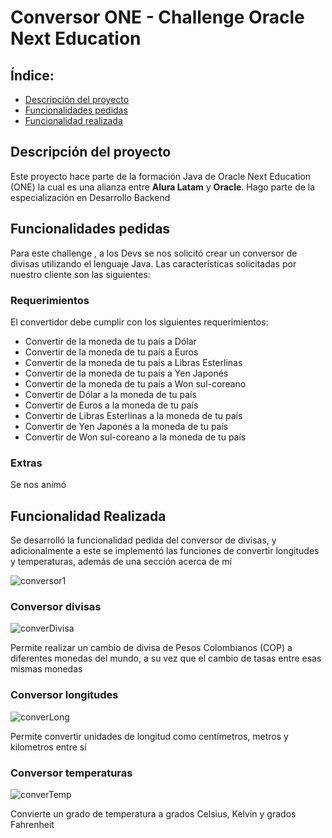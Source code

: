 # Conversor ONE - Challenge Oracle Next Education
## Índice:
* [Descripción del proyecto](#descripción-del-proyecto)
* [Funcionalidades pedidas](#funcionalidades-pedidas)
* [Funcionalidad realizada](funcionalidad-realizada)

## Descripción del proyecto
Este proyecto hace parte de la formación Java de Oracle Next Education (ONE) la cual es una alianza entre **Alura Latam** y **Oracle**. Hago parte de la especialización en Desarrollo Backend

## Funcionalidades pedidas
Para este challenge , a los Devs se nos solicitó crear un conversor de divisas utilizando el lenguaje Java. Las características solicitadas por nuestro cliente son las siguientes:

### Requerimientos
El convertidor debe cumplir con los siguientes requerimientos:
- Convertir de la moneda de tu país a Dólar
- Convertir de la moneda de tu país  a Euros
- Convertir de la moneda de tu país  a Libras Esterlinas
- Convertir de la moneda de tu país  a Yen Japonés
- Convertir de la moneda de tu país  a Won sul-coreano
- Convertir de Dólar a la moneda de tu país
- Convertir de Euros a la moneda de tu país
- Convertir de Libras Esterlinas a la moneda de tu país
- Convertir de Yen Japonés a la moneda de tu país
- Convertir de Won sul-coreano a la moneda de tu país

### Extras
Se nos animó 

## Funcionalidad Realizada
Se desarrolló la funcionalidad pedida del conversor de divisas, y adicionalmente a este se implementó las funciones de convertir longitudes y temperaturas, además de una sección acerca de  mí

![conversor1](https://user-images.githubusercontent.com/119468148/235969395-45aa79c2-78ae-427d-8b3e-3d4bd297f7bd.png)

### Conversor divisas
![converDivisa](https://user-images.githubusercontent.com/119468148/235969274-2888e2ac-ab04-4b7e-8180-eccacc54d141.png)

Permite realizar un cambio de divisa de Pesos Colombianos (COP) a diferentes monedas del mundo, a su vez que el cambio de tasas entre esas mismas monedas
### Conversor longitudes
![converLong](https://user-images.githubusercontent.com/119468148/235968343-1c9ef13d-8384-4b80-b927-ebb519c2cdae.png)

Permite convertir unidades de longitud como centímetros, metros y kilometros entre sí
### Conversor temperaturas
![converTemp](https://user-images.githubusercontent.com/119468148/235969341-a44c0449-3640-402e-98f6-d1ddde5413d1.png)

Convierte un grado de temperatura a grados Celsius, Kelvin y grados Fahrenheit
